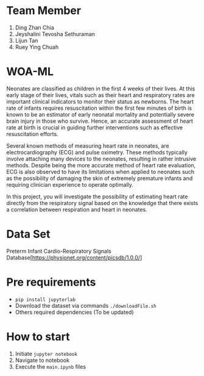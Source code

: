 # Team Member
1. Ding Zhan Chia
2. Jeyshalini Tevosha Sethuraman
3. Lijun Tan
4. Ruey Ying Chuah

# WOA-ML
Neonates are classified as children in the first 4 weeks of their lives. At this early stage of their lives, vitals such as their heart and respiratory rates are important clinical indicators to monitor their status as newborns. The heart rate of infants requires resuscitation within the first few minutes of birth is known to be an estimator of early neonatal mortality and potentially severe brain injury in those who survive. Hence, an accurate assessment of heart rate at birth is crucial in guiding further interventions such as effective resuscitation efforts.

Several known methods of measuring heart rate in neonates, are electrocardiography (ECG) and pulse oximetry. These methods typically involve attaching many devices to the neonates, resulting in rather intrusive methods. Despite being the more accurate method of heart rate evaluation, ECG is also observed to have its limitations when applied to neonates such as the possibility of damaging the skin of extremely premature infants and requiring clinician experience to operate optimally.

In this project, you will investigate the possibility of estimating heart rate directly from the respiratory signal based on the knowledge that there exists a correlation between respiration and heart in neonates.

# Data Set
Preterm Infant Cardio-Respiratory Signals Database[https://physionet.org/content/picsdb/1.0.0/]

# Pre requirements
- `pip install jupyterlab`
- Download the dataset via commands `./downloadFile.sh`
- Others required dependencies (To be updated)

# How to start
1. Initiate `jupyter notebook`
2. Navigate to notebook 
3. Execute the `main.ipynb` files 

